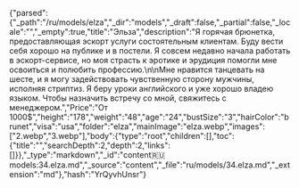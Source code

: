 {"parsed":{"_path":"/ru/models/elza","_dir":"models","_draft":false,"_partial":false,"_locale":"","_empty":true,"title":"Эльза","description":"Я горячая брюнетка, предоставляющая эскорт услуги состоятельным клиентам. Буду вести себя хорошо на публике и в постели. Я совсем недавно начала работать в эскорт-сервисе, но моя страсть к эротике и эрудиция помогли мне освоиться и полюбить профессию.\n\nМне нравится танцевать на шесте, и я могу задействовать чувственную сторону мужчины, исполняя стриптиз. Я беру уроки английского и уже хорошо владею языком. Чтобы назначить встречу со мной, свяжитесь с менеджером.","Price":"От 1000$","height":"178","weight":"48","age":"24","bustSize":"3","hairColor":"brunet","visa":"usa","folder":"elza","mainImage":"elza.webp","images":["2.webp","3.webp"],"body":{"type":"root","children":[],"toc":{"title":"","searchDepth":2,"depth":2,"links":[]}},"_type":"markdown","_id":"content:ru:models:34.elza.md","_source":"content","_file":"ru/models/34.elza.md","_extension":"md"},"hash":"YrQyvhUnsr"}